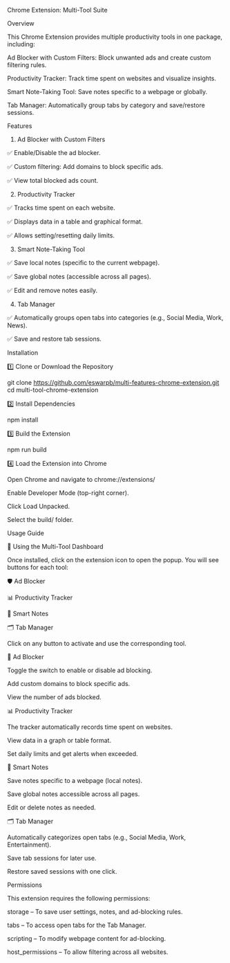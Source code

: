 Chrome Extension: Multi-Tool Suite

Overview

This Chrome Extension provides multiple productivity tools in one package, including:

Ad Blocker with Custom Filters: Block unwanted ads and create custom filtering rules.

Productivity Tracker: Track time spent on websites and visualize insights.

Smart Note-Taking Tool: Save notes specific to a webpage or globally.

Tab Manager: Automatically group tabs by category and save/restore sessions.

Features

1. Ad Blocker with Custom Filters

✅ Enable/Disable the ad blocker.

✅ Custom filtering: Add domains to block specific ads.

✅ View total blocked ads count.

2. Productivity Tracker

✅ Tracks time spent on each website.

✅ Displays data in a table and graphical format.

✅ Allows setting/resetting daily limits.

3. Smart Note-Taking Tool

✅ Save local notes (specific to the current webpage).

✅ Save global notes (accessible across all pages).

✅ Edit and remove notes easily.

4. Tab Manager

✅ Automatically groups open tabs into categories (e.g., Social Media, Work, News).

✅ Save and restore tab sessions.

Installation

1️⃣ Clone or Download the Repository

 git clone https://github.com/eswarpb/multi-features-chrome-extension.git
 cd multi-tool-chrome-extension

2️⃣ Install Dependencies

npm install

3️⃣ Build the Extension

npm run build

4️⃣ Load the Extension into Chrome

Open Chrome and navigate to chrome://extensions/

Enable Developer Mode (top-right corner).

Click Load Unpacked.

Select the build/ folder.

Usage Guide

📌 Using the Multi-Tool Dashboard

Once installed, click on the extension icon to open the popup. You will see buttons for each tool:

🛡️ Ad Blocker

📊 Productivity Tracker

📝 Smart Notes

🗂 Tab Manager

Click on any button to activate and use the corresponding tool.

🚀 Ad Blocker

Toggle the switch to enable or disable ad blocking.

Add custom domains to block specific ads.

View the number of ads blocked.

📊 Productivity Tracker

The tracker automatically records time spent on websites.

View data in a graph or table format.

Set daily limits and get alerts when exceeded.

📝 Smart Notes

Save notes specific to a webpage (local notes).

Save global notes accessible across all pages.

Edit or delete notes as needed.

🗂 Tab Manager

Automatically categorizes open tabs (e.g., Social Media, Work, Entertainment).

Save tab sessions for later use.

Restore saved sessions with one click.

Permissions

This extension requires the following permissions:

storage – To save user settings, notes, and ad-blocking rules.

tabs – To access open tabs for the Tab Manager.

scripting – To modify webpage content for ad-blocking.

host_permissions – To allow filtering across all websites.

